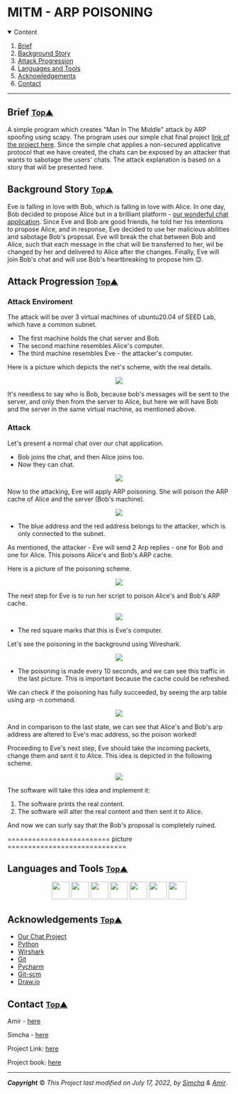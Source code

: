 # MITM - ARP POISONING

<a name="table_of_contents"></a>
<details open="open">
  <summary>Content</summary>
  <ol>
    <li><a href="#brief">Brief</a></li>
    <li><a href="#background_story">Background Story</a></li>
    <li><a href="#attack_progression">Attack Progression</a></li>
    <li><a href="#languages_and_tools">Languages and Tools</a></li>
    <li><a href="#acknowledgements">Acknowledgements</a></li>
    <li><a href="#contact">Contact</a></li>
  </ol>
</details>

----------------

<a name="brief"></a>
## Brief <small>[Top▲](#table_of_contents)</small>
A simple program which creates "Man In The Middle" attack by ARP spoofing using scapy.
The program uses our simple chat final project [link of the project here](https://github.com/amirg00/Simple-Chat.git).
Since the simple chat applies a non-secured applicative protocol that we have created, 
the chats can be exposed by an attacker that wants to sabotage the users' chats.
The attack explanation is based on a story that will be presented here.

<a name="background_story"></a>
## Background Story <small>[Top▲](#table_of_contents)</small>
Eve is falling in love with Bob, which is falling in love with Alice. 
In one day, Bob decided to propose Alice but in a brilliant platform - [our wonderful chat application](https://github.com/amirg00/Simple-Chat.git).
Since Eve and Bob are good friends, he told her his intentions to propose Alice,
and in response, Eve decided to use her malicious abilities and sabotage Bob's proposal.
Eve will break the chat between Bob and Alice, such that each message in the chat 
will be transferred to her, wil be changed by her and delivered to Alice after the changes.
Finally, Eve will join Bob's chat and will use Bob's heartbreaking to propose him 😊.

<a name="attack_progression"></a>
## Attack Progression <small>[Top▲](#table_of_contents)</small>

### Attack Enviroment 
The attack will be over 3 virtual machines of ubuntu20.04 of SEED Lab, 
which have a common subnet.

* The first machine holds the chat server and Bob.
* The second machine resembles Alice's computer.
* The third machine resembles Eve - the attacker's computer.

Here is a picture which depicts the net's scheme, with the real details.

<p align="center">
<img align="center" src="Resorces/pictures/1 - network details.png" />
</p>

It's needless to say who is Bob, because bob's messages will be sent to the server, 
and only then from the server to Alice, but here we will have Bob and the server in
the same virtual machine, as mentioned above.

### Attack 
Let's present a normal chat over our chat application.

- Bob joins the chat, and then Alice joins too.
- Now they can chat.

<p align="center">
<img align="center" src="Resorces/pictures/2 - Alice&Bob_chat.png" />
</p>

Now to the attacking, Eve will apply ARP poisoning.
She will poison the ARP cache of Alice and the server (Bob's machine).

<p align="center">
<img align="center" src="Resorces/pictures/3 - Alice ARP cash before the attack.jpg" />
</p>

- The blue address and the red address belongs to the attacker, which is only connected to the subnet.

As mentioned, the attacker - Eve will send 2 Arp replies - one for Bob and one for Alice.
This poisons Alice's and Bob's ARP cache.

Here is a picture of the poisoning scheme.

<p align="center">
<img align="center" src="Resorces/pictures/4 - poisoning scheme.png" />
</p>

The next step for Eve is to run her script to poison Alice's and Bob's ARP cache.

<p align="center">
<img align="center" src="Resorces/pictures/5 - eve runs the script.png" />
</p>

* The red square marks that this is Eve's computer.

Let's see the poisoning in the background using Wireshark.

<p align="center">
<img align="center" src="Resorces/pictures/6 - Eve wireshark.png" />
</p>

- The poisoning is made every 10 seconds, and we can see this traffic in the last picture.
This is important because the cache could be refreshed.

We can check if the poisoning has fully succeeded, by seeing the arp table using arp -n command.

<p align="center">
<img align="center" src="Resorces/pictures/7 - Alice ARP cash - after poisoning.png" />
</p>

And in comparison to the last state, we can see that Alice's and Bob's arp address
are altered to Eve's mac address, so the poison worked!

Proceeding to Eve's next step, Eve should take the incoming packets, change them 
and sent it to Alice. This idea is depicted in the following scheme.

<p align="center">
<img align="center" src="Resorces/pictures/8 - the status after attack scheme.png" />
</p>

The software will take this idea and implement it:

1. The software prints the real content.
2. The software will alter the real content and then sent it to Alice.

And now we can surly say that the Bob's proposal is completely ruined.

========================= picture =============================


<a name="languages_and_tools"></a>
## Languages and Tools <small>[Top▲](#table_of_contents)</small>

 <div align="center">
 <code><img height="40" width="40" src="https://upload.wikimedia.org/wikipedia/commons/thumb/c/c3/Python-logo-notext.svg/1200px-Python-logo-notext.svg.png"></code>
 <code><img height="40" width="40" src="https://upload.wikimedia.org/wikipedia/commons/thumb/1/1d/PyCharm_Icon.svg/1024px-PyCharm_Icon.svg.png"/></code>
 <code><img height="40" width="40" src="https://raw.githubusercontent.com/github/explore/80688e429a7d4ef2fca1e82350fe8e3517d3494d/topics/git/git.png"></code>
 <code><img height="40" width="40" src="https://raw.githubusercontent.com/github/explore/80688e429a7d4ef2fca1e82350fe8e3517d3494d/topics/terminal/terminal.png"></code>
 <code><img height="40" width="40" src="https://media.trustradius.com/product-logos/dT/3e/JWKABGMWXUZ3.PNG"></code>
 <code><img height="40" width="40" src="https://drawio-app.com/wp-content/uploads/2021/05/drawio_logo_RGB_symbol_large.png"></code>
 <code><img height="40" width="40" src="https://upload.wikimedia.org/wikipedia/commons/f/f5/Notepad_plus_plus.png"></code> 
 </div>


<a name="acknowledgements"></a>
## Acknowledgements <small>[Top▲](#table_of_contents)</small>
* [Our Chat Project](https://github.com/amirg00/Simple-Chat.git)
* [Python](https://www.python.org/)
* [Wirshark](https://he.wikipedia.org/wiki/Wireshark)
* [Git](https://git-scm.com/)
* [Pycharm](https://www.jetbrains.com/pycharm/)
* [Git-scm](https://git-scm.com/book/en/v2/Getting-Started-Installing-Git)
* [Draw.io](https://drawio-app.com/)

<a name="contact"></a>
## Contact <small>[Top▲](#table_of_contents)</small>


Amir - [here](https://github.com/amirg00/)
 
Simcha - [here](https://github.com/SimchaTeich)

Project Link: [here](https://github.com/amirg00/Simple-Chat.git)

Project book: [here](/MITM/task/323104562_324942077.pdf)
___

***Copyright*** © _This Project last modified on July 17, 2022, by [Simcha](https://github.com/SimchaTeich) & [Amir](https://github.com/amirg00/)_.
